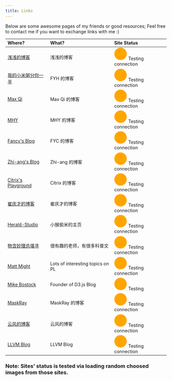 ```yaml
---
title: Links
---
```


Below are some awesome pages of my friends or good resources; Feel free to contact me if you want to exchange links with me :)

| Where?                                                     | What?                                  | Site Status             |
|:---------------------------------------------------------- |:-------------------------------------- |:----------------------- |
| [浅浅的博客](https://seujxh.wordpress.com/)                | 浅浅的博客                             | <span testURL="https://seujxh.wordpress.com/favicon.ico"> <img src="/img/circle-solid-yellow.svg"> Testing connection </span> |
| [我的小米粥分你一半](https://corvo.myseu.cn/)              | FYH 的博客                             | <span testURL="https://corvo.myseu.cn/favicon.ico"> <img src="/img/circle-solid-yellow.svg"> Testing connection </span>       |
| [Max Qi](https://cherishher.github.io/)                    | Max Qi 的博客                          | <span testURL="https://cherishher.github.io/img/favicon.ico"> <img src="/img/circle-solid-yellow.svg"> Testing connection </span> |
| [ MHY ](https://www.96mhy.top/)                            | MHY 的博客                             | <span testURL="https://www.96mhy.top/image/1.jpg"> <img src="/img/circle-solid-yellow.svg"> Testing connection </span>|
| [Fancy's Blog](https://fanyc.myseu.cn/)                     | FYC 的博客                             | <span testURL="https://fanyc.myseu.cn/static/img/904784fb81452e695387da1453f9a696.png"> <img src="/img/circle-solid-yellow.svg"> Testing connection </span> |
| [Zhi-ang's Blog](https://zhi-ang.github.io/)                     | Zhi-ang 的博客                             | <span testURL="https://zhi-ang.github.io/images/avatar.jpg"> <img src="/img/circle-solid-yellow.svg"> Testing connection </span> |
| [Citrix's Playground](https://citrixqian.top/)             | Citrix 的博客                          | <span testURL="https://citrixqian.top/favicon-16x16.png"> <img src="/img/circle-solid-yellow.svg"> Testing connection </span> |
| [崔庆才的博客](https://cuiqingcai.com/)                    | 崔庆才的博客                           | <span testURL="https://cuiqingcai.com/wp-content/themes/Yusi/timthumb.php?src=https://qiniu.cuiqingcai.com/wp-content/uploads/2019/02/xxx-e1550711818507.jpeg&h=123&w=200&q=90&zc=1&ct=1"> <img src="/img/circle-solid-yellow.svg"> Testing connection </span> |
| [Herald-Studio](https://myseu.cn/)                         | 小猴偷米的主页                         | <span testURL="https://cdn.myseu.cn/splash-640-1136.e2b2faf8.png"> <img src="/img/circle-solid-yellow.svg"> Testing connection </span> |
| [物含妙理总堪寻](https://blog.sciencenet.cn/u/jixuanhou) | 很有趣的老师，有很多科普文             | <span testURL="https://image-attachment.oss-cn-beijing.aliyuncs.com/data/www/html/uc_server/data/avatar/000/08/45/19_avatar_middle.jpg"> <img src="/img/circle-solid-yellow.svg"> Testing connection </span> |
| [Matt Might](http://matt.might.net/)                       | Lots of interesting topics on PL       | <span testURL="https://matt.might.net/pics/Matt-Might-White-House-2-Jan-2015-small.jpg"> <img src="/img/circle-solid-yellow.svg"> Testing connection </span> |
| [Mike Bostock](https://bost.ocks.org/mike/)                | Founder of D3.js Blog                  | <span testURL="https://bost.ocks.org/mike/code.png"> <img src="/img/circle-solid-yellow.svg"> Testing </span> |
| [MaskRay](https://maskray.me/blog/)                         | MaskRay 的博客                         | <span testURL="https://maskray.me/icon/github.svg"> <img src="/img/circle-solid-yellow.svg"> Testing connection </span> |
| [云风的博客](https://blog.codingnow.com/)                   | 云风的博客                             | <span testURL="https://blog.codingnow.com/favicon.ico"> <img src="/img/circle-solid-yellow.svg"> Testing connection </span> |
| [LLVM Blog](https://blog.llvm.org/)                         | LLVM Blog                              | <span testURL="https://llvm.org/img/DragonSmall.png"> <img src="/img/circle-solid-yellow.svg"> Testing connection </span> |

### Note: Sites' status is tested via loading random choosed images from those sites.

<script>
function testConnections() {
  let links = document.querySelectorAll("span[testURL]")

  for (let i = 0; i < links.length; i ++) {
    let u = links[i].getAttribute('testURL')

    let img = document.body.appendChild(document.createElement("img"));
    img.style.display = "none";
    img.onload = function() {
        links[i].innerHTML = '<img src="/img/circle-solid-green.svg"> Secure connection'
    };

    img.onerror = function() {
        links[i].innerHTML = '<img src="/img/circle-solid-red.svg"> Offline or insecure connection'
    };

    img.src = u;
  }
}

testConnections();
</script>
